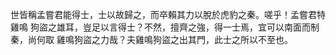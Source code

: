 世皆稱孟嘗君能得士，士以故歸之，而卒賴其力以脫於虎豹之秦。嗟乎！孟嘗君特雞鳴
狗盜之雄耳，豈足以言得士？不然，擅齊之強，得一士焉，宜可以南面而制秦，尚何取
雞鳴狗盜之力哉？夫雞鳴狗盜之出其門，此士之所以不至也。

